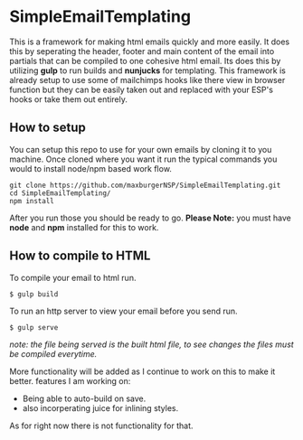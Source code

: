 # SimpleEmailTemplating

This is a framework for making html emails quickly and more easily. It does this by seperating the header, footer and main content of the email into partials that can be compiled to one cohesive html email. Its does this by utilizing **gulp** to run builds and **nunjucks** for templating. This framework is already setup to use some of mailchimps hooks like there view in browser function but they can be easily taken out and replaced with your ESP's hooks or take them out entirely. 

## How to setup
You can setup this repo to use for your own emails by cloning it to you machine. Once cloned where you want it run the typical commands you would to install node/npm based work flow. 

```
git clone https://github.com/maxburgerNSP/SimpleEmailTemplating.git
cd SimpleEmailTemplating/
npm install
```
After you run those you should be ready to go. **Please Note:** you must have **node** and **npm** installed for this to work. 

## How to compile to HTML

To compile your email to html run. 


``` $ gulp build ```


To run an http server to view your email before you send run. 


``` $ gulp serve ```


*note: the file being served is the built html file, to see changes the files must be compiled everytime.*

More functionality will be added as I continue to work on this to make it better.
features I am working on:
* Being able to auto-build on save. 
* also incorperating juice for inlining styles. 

As for right now there is not functionality for that. 